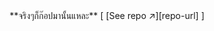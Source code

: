 


<div align="center">
**จริงๆก็ก๊อปมานั้นแหละ**  
[ [See repo ↗︎][repo-url] ]
</div>



<h3 align="center">
<img src="https://raw.githubusercontent.com/MaledKhaoSan/MaledKhaoSan/master/idk2.jpg" alt=""/>
</h3>
